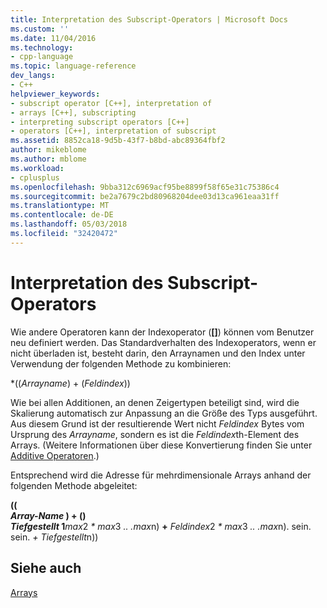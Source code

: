 ```yaml
---
title: Interpretation des Subscript-Operators | Microsoft Docs
ms.custom: ''
ms.date: 11/04/2016
ms.technology:
- cpp-language
ms.topic: language-reference
dev_langs:
- C++
helpviewer_keywords:
- subscript operator [C++], interpretation of
- arrays [C++], subscripting
- interpreting subscript operators [C++]
- operators [C++], interpretation of subscript
ms.assetid: 8852ca18-9d5b-43f7-b8bd-abc89364fbf2
author: mikeblome
ms.author: mblome
ms.workload:
- cplusplus
ms.openlocfilehash: 9bba312c6969acf95be8899f58f65e31c75386c4
ms.sourcegitcommit: be2a7679c2bd80968204dee03d13ca961eaa31ff
ms.translationtype: MT
ms.contentlocale: de-DE
ms.lasthandoff: 05/03/2018
ms.locfileid: "32420472"
---
```

# <a name="interpretation-of-subscript-operator"></a>Interpretation des Subscript-Operators
Wie andere Operatoren kann der Indexoperator (**[]**) können vom Benutzer neu definiert werden. Das Standardverhalten des Indexoperators, wenn er nicht überladen ist, besteht darin, den Arraynamen und den Index unter Verwendung der folgenden Methode zu kombinieren:  
  
 \*((*Arrayname*) + (*Feldindex*))  
  
 Wie bei allen Additionen, an denen Zeigertypen beteiligt sind, wird die Skalierung automatisch zur Anpassung an die Größe des Typs ausgeführt. Aus diesem Grund ist der resultierende Wert nicht *Feldindex* Bytes vom Ursprung des *Arrayname*, sondern es ist die *Feldindex*th-Element des Arrays. (Weitere Informationen über diese Konvertierung finden Sie unter [Additive Operatoren](../cpp/additive-operators-plus-and.md).)  
  
 Entsprechend wird die Adresse für mehrdimensionale Arrays anhand der folgenden Methode abgeleitet:  
  
 **((**   
 ***Array-Name* ) + ()**   
 ***Tiefgestellt* 1***max*2  *\* max*3 *.. .max*n) **+** *Feldindex*2  *\* max*3 *.. .max*n).   sein. sein. *+* *Tiefgestellt*n))  
  
## <a name="see-also"></a>Siehe auch  
 [Arrays](../cpp/arrays-cpp.md)